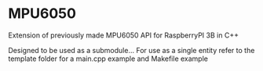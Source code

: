 # MPU6050
Extension of previously made MPU6050 API for RaspberryPI 3B in C++

Designed to be used as a submodule... 
For use as a single entity refer to the template folder for a main.cpp example and Makefile example
